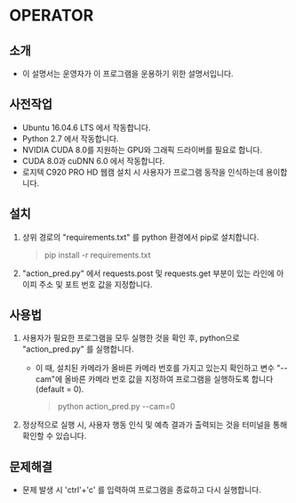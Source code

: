 ﻿
# OPERATOR

## 소개
* 이 설명서는 운영자가 이 프로그램을 운용하기 위한 설명서입니다.

## 사전작업
* Ubuntu 16.04.6 LTS 에서 작동합니다.
* Python 2.7 에서 작동합니다.
* NVIDIA CUDA 8.0를 지원하는 GPU와 그래픽 드라이버를 필요로 합니다.
* CUDA 8.0과 cuDNN 6.0 에서 작동합니다.
* 로지텍 C920 PRO HD 웹캠 설치 시 사용자가 프로그램 동작을 인식하는데 용이합니다.

## 설치
1. 상위 경로의 "requirements.txt" 를 python 환경에서 pip로 설치합니다.
    > pip install -r requirements.txt

2. "action_pred.py" 에서 requests.post 및 requests.get 부분이 있는 라인에 아이피 주소 및 포트 번호 값을 지정합니다.

## 사용법
1. 사용자가 필요한 프로그램을 모두 실행한 것을 확인 후, python으로 "action_pred.py" 를 실행합니다. 
    * 이 때, 설치된 카메라가  올바른 카메라 번호를 가지고 있는지 확인하고 변수 "--cam"에 올바른 카메라 번호 값을 지정하여 프로그램을 실행하도록 합니다(default = 0).
      > python action_pred.py --cam=0

2. 정상적으로 실행 시, 사용자 행동 인식 및 예측 결과가 출력되는 것을 터미널을 통해 확인할 수 있습니다.


## 문제해결
* 문제 발생 시 'ctrl'+'c' 를 입력하여 프로그램을 종료하고 다시 실행합니다.
